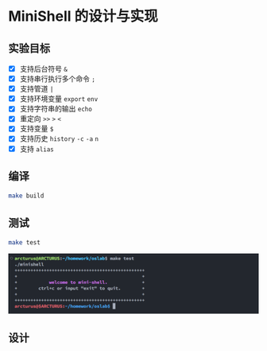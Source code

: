 # MiniShell 的设计与实现

## 实验目标

- [x] 支持后台符号 `&`
- [x] 支持串行执行多个命令 `;`
- [x] 支持管道 `|`
- [x] 支持环境变量 `export` `env`
- [x] 支持字符串的输出 `echo`
- [x] 重定向 `>>` `>` `<`
- [x] 支持变量 `$`
- [x] 支持历史 `history` `-c` `-a` `n`
- [x] 支持 `alias`

## 编译

```bash
make build
```

## 测试

```bash
make test
```

![minishell](./assets/demo1.png)



## 设计

